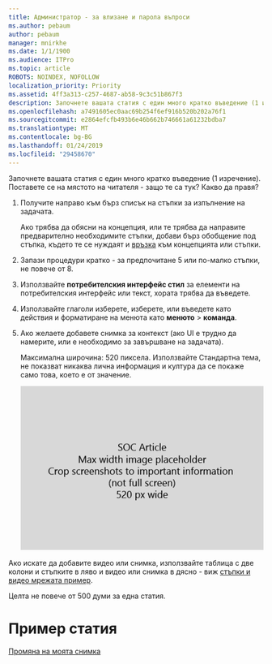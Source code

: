 ```yaml
---
title: Администратор - за влизане и парола въпроси
ms.author: pebaum
author: pebaum
manager: mnirkhe
ms.date: 1/1/1900
ms.audience: ITPro
ms.topic: article
ROBOTS: NOINDEX, NOFOLLOW
localization_priority: Priority
ms.assetid: 4ff3a313-c257-4687-ab58-9c3c51b867f3
description: Започнете вашата статия с един много кратко въведение (1 изречение). Поставете се на мястото на читателя - защо те са тук? Какво да правя?
ms.openlocfilehash: a7491605ec0aac69b254f6ef916b520b202a76f1
ms.sourcegitcommit: e2864efcfb493b6e46b662b746661a61232bdba7
ms.translationtype: MT
ms.contentlocale: bg-BG
ms.lasthandoff: 01/24/2019
ms.locfileid: "29458670"
---
```

Започнете вашата статия с един много кратко въведение (1 изречение). Поставете се на мястото на читателя - защо те са тук? Какво да правя? 
  
1. Получите направо към бърз списък на стъпки за изпълнение на задачата.
    
    Ако трябва да обясни на концепция, или те трябва да направите предварително необходимите стъпки, добави бърз обобщение под стъпка, където те се нуждаят и [връзка](https://support.office.com/article/f37e7984-cf03-4fde-92d3-82970d7e241b.aspx) към концепцията или стъпки. 
    
2. Запази процедури кратко - за предпочитане 5 или по-малко стъпки, не повече от 8.
    
3. Използвайте **потребителския интерфейс стил** за елементи на потребителския интерфейс или текст, хората трябва да въведете. 
    
4. Използвайте глаголи изберете, изберете, или въведете като действия и форматиране на менюта като **менюто** \> **команда**.
    
5. Ако желаете добавете снимка за контекст (ако UI е трудно да намерите, или е необходимо за завършване на задачата).
    
    Максимална широчина: 520 пиксела. Използвайте Стандартна тема, не показват никаква лична информация и култура да се покаже само това, което е от значение. 
    
    ![Контейнер - максимална ширина за SOC член изкуство е 520 пиксела](media/7d43d3be-8658-4a5b-aa15-ed62a47a2b24.png)
  
Ако искате да добавите видео или снимка, използвайте таблица с две колони и стъпките в ляво и видео или снимка в дясно - виж [стъпки и видео мрежата пример](https://support.office.com/article/14ce8e82-efa0-47f5-bb84-94f078db3dae.aspx). 
  
Целта не повече от 500 думи за една статия.
  
# <a name="example-article"></a>Пример статия

[Промяна на моята снимка](https://support.office.com/article/555376e0-1fca-49ba-8434-307a0525c767.aspx)
  

